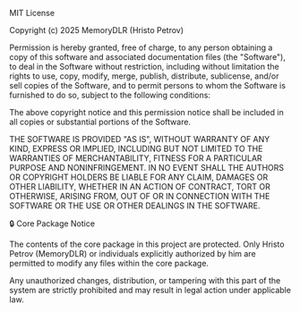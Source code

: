 MIT License

Copyright (c) 2025 MemoryDLR (Hristo Petrov)

Permission is hereby granted, free of charge, to any person obtaining a copy
of this software and associated documentation files (the "Software"), to deal
in the Software without restriction, including without limitation the rights
to use, copy, modify, merge, publish, distribute, sublicense, and/or sell
copies of the Software, and to permit persons to whom the Software is
furnished to do so, subject to the following conditions:

The above copyright notice and this permission notice shall be included in all
copies or substantial portions of the Software.

THE SOFTWARE IS PROVIDED "AS IS", WITHOUT WARRANTY OF ANY KIND, EXPRESS OR
IMPLIED, INCLUDING BUT NOT LIMITED TO THE WARRANTIES OF MERCHANTABILITY,
FITNESS FOR A PARTICULAR PURPOSE AND NONINFRINGEMENT. IN NO EVENT SHALL THE
AUTHORS OR COPYRIGHT HOLDERS BE LIABLE FOR ANY CLAIM, DAMAGES OR OTHER
LIABILITY, WHETHER IN AN ACTION OF CONTRACT, TORT OR OTHERWISE, ARISING FROM,
OUT OF OR IN CONNECTION WITH THE SOFTWARE OR THE USE OR OTHER DEALINGS IN THE
SOFTWARE.

🔒 Core Package Notice

The contents of the core package in this project are protected. Only Hristo Petrov (MemoryDLR) or individuals explicitly authorized by him are permitted to modify any files within the core package.

Any unauthorized changes, distribution, or tampering with this part of the system are strictly prohibited and may result in legal action under applicable law.